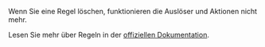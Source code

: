 Wenn Sie eine Regel löschen, funktionieren die Auslöser und Aktionen nicht mehr.

Lesen Sie mehr über Regeln in der [offiziellen Dokumentation](https://docs.firefly-iii.org/advanced-concepts/rules).